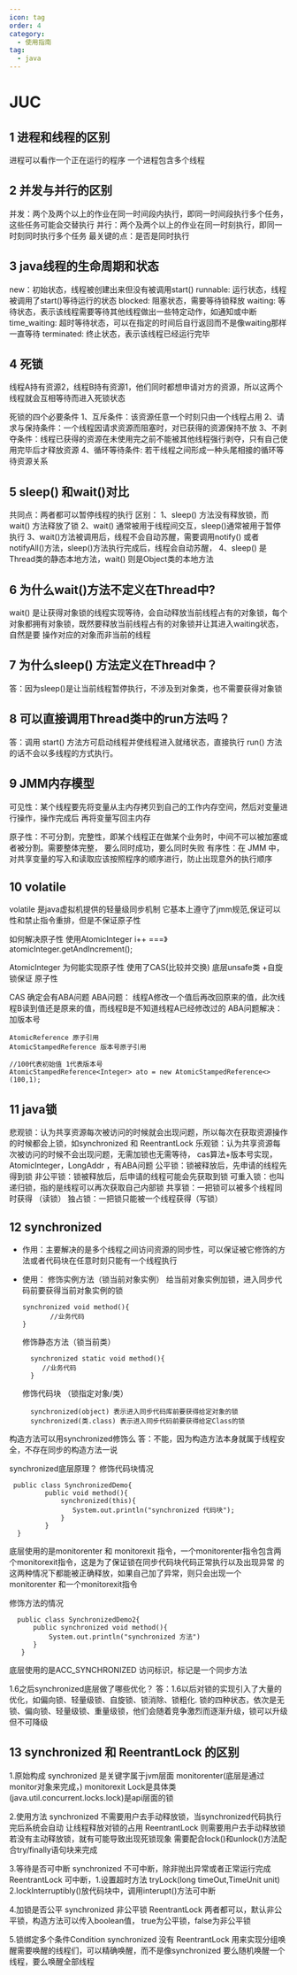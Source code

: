 ```yaml
---
icon: tag
order: 4
category:
  - 使用指南
tag:
  - java
---
```

# JUC
## 1 进程和线程的区别
进程可以看作一个正在运行的程序  一个进程包含多个线程

## 2 并发与并行的区别
并发：两个及两个以上的作业在同一时间段内执行，即同一时间段执行多个任务，这些任务可能会交替执行
并行：两个及两个以上的作业在同一时刻执行，即同一时刻同时执行多个任务
最关键的点：是否是同时执行

## 3 java线程的生命周期和状态
new：初始状态，线程被创建出来但没有被调用start()
runnable: 运行状态，线程被调用了start()等待运行的状态
blocked: 阻塞状态，需要等待锁释放
waiting: 等待状态，表示该线程需要等待其他线程做出一些特定动作，如通知或中断
time_waiting: 超时等待状态，可以在指定的时间后自行返回而不是像waiting那样一直等待
terminated: 终止状态，表示该线程已经运行完毕

## 4 死锁
线程A持有资源2，线程B持有资源1，他们同时都想申请对方的资源，所以这两个线程就会互相等待而进入死锁状态

死锁的四个必要条件
1、互斥条件：该资源任意一个时刻只由一个线程占用
2、请求与保持条件：一个线程因请求资源而阻塞时，对已获得的资源保持不放
3、不剥夺条件：线程已获得的资源在未使用完之前不能被其他线程强行剥夺，只有自己使用完毕后才释放资源
4、循环等待条件: 若干线程之间形成一种头尾相接的循环等待资源关系

## 5 sleep() 和wait()对比
共同点：两者都可以暂停线程的执行
区别：
1、sleep() 方法没有释放锁，而wait() 方法释放了锁
2、wait() 通常被用于线程间交互，sleep()通常被用于暂停执行
3、wait()方法被调用后，线程不会自动苏醒，需要调用notify() 或者 notifyAll()方法，sleep()方法执行完成后，线程会自动苏醒，
4、sleep() 是Thread类的静态本地方法，wait() 则是Object类的本地方法

## 6 为什么wait()方法不定义在Thread中?
wait() 是让获得对象锁的线程实现等待，会自动释放当前线程占有的对象锁，每个对象都拥有对象锁，既然要释放当前线程占有的对象锁并让其进入waiting状态，自然是要
操作对应的对象而非当前的线程

## 7 为什么sleep() 方法定义在Thread中？
答：因为sleep()是让当前线程暂停执行，不涉及到对象类，也不需要获得对象锁

## 8 可以直接调用Thread类中的run方法吗？
答：调用 start() 方法方可启动线程并使线程进入就绪状态，直接执行 run() 方法的话不会以多线程的方式执行。


## 9  JMM内存模型
可见性：某个线程要先将变量从主内存拷贝到自己的工作内存空间，然后对变量进行操作，操作完成后
再将变量写回主内存

原子性：不可分割，完整性，即某个线程正在做某个业务时，中间不可以被加塞或者被分割。需要整体完整，
        要么同时成功，要么同时失败
有序性：在 JMM 中，对共享变量的写入和读取应该按照程序的顺序进行，防止出现意外的执行顺序

## 10 volatile
volatile 是java虚拟机提供的轻量级同步机制
它基本上遵守了jmm规范,保证可以性和禁止指令重排，但是不保证原子性

如何解决原子性
使用AtomicInteger   i++  ===》 atomicInteger.getAndIncrement();

AtomicInteger 为何能实现原子性
使用了CAS(比较并交换) 底层unsafe类 +自旋锁保证 原子性

CAS 确定会有ABA问题
ABA问题： 线程A修改一个值后再改回原来的值，此次线程B读到值还是原来的值，而线程B是不知道线程A已经修改过的
ABA问题解决： 加版本号

```
AtomicReference 原子引用
AtomicStampedReference 版本号原子引用
 
//100代表初始值 1代表版本号
AtomicStampedReference<Integer> ato = new AtomicStampedReference<>(100,1);
```

## 11 java锁
悲观锁：认为共享资源每次被访问的时候就会出现问题，所以每次在获取资源操作的时候都会上锁，如synchronized 和 ReentrantLock
乐观锁：认为共享资源每次被访问的时候不会出现问题，无需加锁也无需等待， cas算法+版本号实现， AtomicInteger，LongAddr ，有ABA问题
公平锁：锁被释放后，先申请的线程先得到锁
非公平锁：锁被释放后，后申请的线程可能会先获取到锁
可重入锁：也叫递归锁，指的是线程可以再次获取自己内部锁
共享锁：一把锁可以被多个线程同时获得 （读锁）
独占锁：一把锁只能被一个线程获得（写锁）

## 12 synchronized 
- 作用：主要解决的是多个线程之间访问资源的同步性，可以保证被它修饰的方法或者代码块在任意时刻只能有一个线程执行
- 使用：
  修饰实例方法（锁当前对象实例）
    给当前对象实例加锁，进入同步代码前要获得当前对象实例的锁
  
    ```
    synchronized void method(){
           //业务代码
    }
    ```
  修饰静态方法（锁当前类）
  ```
    synchronized static void method(){
       //业务代码
    }
  ```
  修饰代码块 （锁指定对象/类）
  ```
    synchronized(object) 表示进入同步代码库前要获得给定对象的锁
    synchronized(类.class) 表示进入同步代码前要获得给定Class的锁
  ```

构造方法可以用synchronized修饰么
答：不能，因为构造方法本身就属于线程安全，不存在同步的构造方法一说

synchronized底层原理？
修饰代码块情况
  ```
   public class SynchronizedDemo{
           public void method(){
               synchronized(this){
                  System.out.println("synchronized 代码块");
               }
           }
    }
  ```
 底层使用的是monitorenter 和 monitorexit 指令，一个monitorenter指令包含两个monitorexit指令，这是为了保证锁在同步代码块代码正常执行以及出现异常
的这两种情况下都能被正确释放，如果自己加了异常，则只会出现一个monitorenter 和一个monitorexit指令

 修饰方法的情况
 ```
   public class SynchronizedDemo2{
       public synchronized void method(){
           System.out.println("synchronized 方法")
       }
    } 
 ```

底层使用的是ACC_SYNCHRONIZED 访问标识，标记是一个同步方法

1.6之后synchronized底层做了哪些优化？
答：1.6以后对锁的实现引入了大量的优化，如偏向锁、轻量级锁、自旋锁、锁消除、锁粗化.
     锁的四种状态，依次是无锁、偏向锁、轻量级锁、重量级锁，他们会随着竞争激烈而逐渐升级，锁可以升级但不可降级


## 13 synchronized 和 ReentrantLock 的区别
1.原始构成
synchronized 是关键字属于jvm层面
   monitorenter(底层是通过monitor对象来完成，)
   monitorexit
Lock是具体类(java.util.concurrent.locks.lock)是api层面的锁   

2.使用方法
synchronized 不需要用户去手动释放锁，当synchronized代码执行完后系统会自动
让线程释放对锁的占用
ReentrantLock 则需要用户去手动释放锁若没有主动释放锁，就有可能导致出现死锁现象
需要配合lock()和unlock()方法配合try/finally语句块来完成

3.等待是否可中断
synchronized 不可中断，除非抛出异常或者正常运行完成
ReentrantLock 可中断，1.设置超时方法 tryLock(long timeOut,TimeUnit unit)
2.lockInterruptibly()放代码块中，调用interupt()方法可中断

4.加锁是否公平
synchronized 非公平锁
ReentrantLock 两者都可以，默认非公平锁，构造方法可以传入boolean值，
true为公平锁，false为非公平锁

5.锁绑定多个条件Condition
synchronized 没有
ReentrantLock 用来实现分组唤醒需要唤醒的线程们，可以精确唤醒，而不是像synchronized
要么随机唤醒一个线程，要么唤醒全部线程


​    

 

 

 

 

 

 
